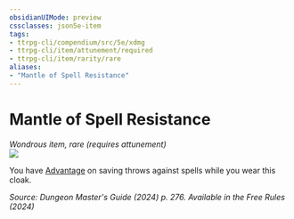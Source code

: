 ```yaml
---
obsidianUIMode: preview
cssclasses: json5e-item
tags:
- ttrpg-cli/compendium/src/5e/xdmg
- ttrpg-cli/item/attunement/required
- ttrpg-cli/item/rarity/rare
aliases: 
- "Mantle of Spell Resistance"
---
```

# Mantle of Spell Resistance
*Wondrous item, rare (requires attunement)*  
![](Mechanics/items/img/mantle-of-spell-resistance.webp#right)


You have [Advantage](Mechanics/rules/variant-rules/advantage-xphb.md) on saving throws against spells while you wear this cloak.

*Source: Dungeon Master's Guide (2024) p. 276. Available in the Free Rules (2024)*